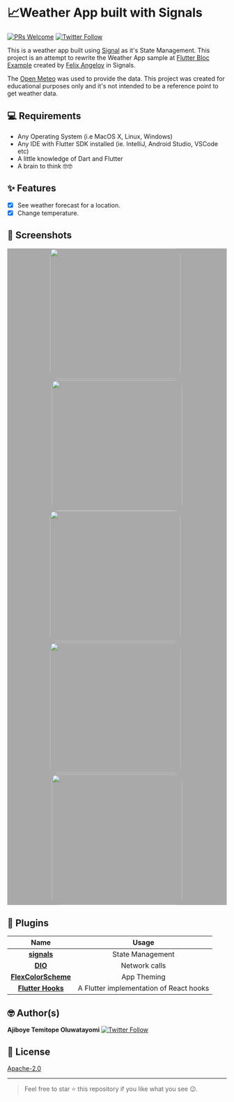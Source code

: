 # 📈Weather App built with Signals

[![PRs Welcome](https://img.shields.io/badge/PRs-welcome-brightgreen.svg?style=flat-square)](http://makeapullrequest.com) [![Twitter Follow](https://img.shields.io/twitter/follow/olu_tayormi?label=Follow&style=social)](https://twitter.com/olu_tayormi)

This is a weather app built using [Signal](https://rodydavis.github.io/signals.dart/reference/overview/) as it's State Management. This project is an attempt to rewrite the Weather App sample at [Flutter Bloc Example](https://bloclibrary.dev/#/flutterweathertutorial) created by [Felix Angelov](https://github.com/felangel) in Signals.

The [Open Meteo](https://open-meteo.com/) was used to provide the data.
This project was created for educational purposes only and it's not intended to be a reference point to get weather data.

## 💻 Requirements

* Any Operating System (i.e MacOS X, Linux, Windows)
* Any IDE with Flutter SDK installed (ie. IntelliJ, Android Studio, VSCode etc)
* A little knowledge of Dart and Flutter
* A brain to think 🤓🤓

## ✨ Features

* [x] See weather forecast for a location.
* [x] Change temperature.

## 📸 Screenshots

<div style="background-color:rgb(169,169,169); text-align:center">
<img src="screenshots/ss1.png" width="300" style="border-radius: 15px">
&nbsp;
<img src="screenshots/ss2.png" width="300" style="border-radius: 15px">
</div>

<div style="background-color:rgb(169,169,169); text-align:center">
<img src="screenshots/ss3.png" width="300" style="border-radius: 15px">
&nbsp;
<img src="screenshots/ss4.png" width="300" style="border-radius: 15px">
&nbsp;
<img src="screenshots/ss5.png" width="300" style="border-radius: 15px">
</div>

## 🔌 Plugins

| Name | Usage |
|:------:|:-------:|
|[**signals**](https://pub.dev/packages/signals)| State Management|
|[**DIO**](https://pub.dev/packages/dio)| Network calls|
|[**FlexColorScheme**](https://pub.dev/packages/flex_color_scheme)| App Theming|
|[**Flutter Hooks**](https://pub.dev/packages/flutter_hooks)| A Flutter implementation of React hooks|

## 🤓 Author(s)

**Ajiboye Temitope Oluwatayomi** [![Twitter Follow](https://img.shields.io/twitter/follow/olu_tayormi?label=Follow&style=social)](https://twitter.com/olu_tayormi)

## 🔖 License

[Apache-2.0](https://github.com/tayormi/covid_tracker/blob/master/LICENSE)

***
> Feel free to star ⭐ this repository if you like what you see 😉.
